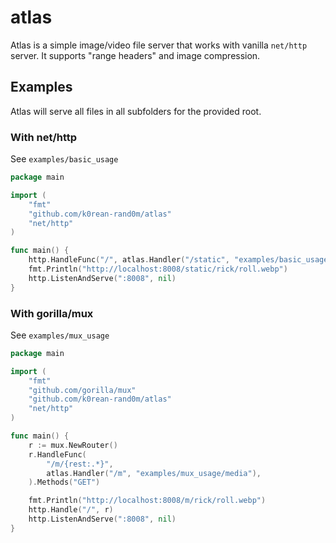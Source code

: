 # atlas
Atlas is a simple image/video file server that works with vanilla `net/http` server.
It supports "range headers" and image compression.

## Examples
Atlas will serve all files in all subfolders for the provided root.

### With net/http
See `examples/basic_usage`
```go
package main

import (
	"fmt"
	"github.com/k0rean-rand0m/atlas"
	"net/http"
)

func main() {
	http.HandleFunc("/", atlas.Handler("/static", "examples/basic_usage/media"))
	fmt.Println("http://localhost:8008/static/rick/roll.webp")
	http.ListenAndServe(":8008", nil)
}
```

### With gorilla/mux
See `examples/mux_usage`
```go
package main

import (
	"fmt"
	"github.com/gorilla/mux"
	"github.com/k0rean-rand0m/atlas"
	"net/http"
)

func main() {
	r := mux.NewRouter()
	r.HandleFunc(
		"/m/{rest:.*}",
		atlas.Handler("/m", "examples/mux_usage/media"),
	).Methods("GET")

	fmt.Println("http://localhost:8008/m/rick/roll.webp")
	http.Handle("/", r)
	http.ListenAndServe(":8008", nil)
}

```